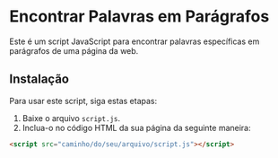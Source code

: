 # Encontrar Palavras em Parágrafos

Este é um script JavaScript para encontrar palavras específicas em parágrafos de uma página da web.

## Instalação

Para usar este script, siga estas etapas:

1. Baixe o arquivo `script.js`.
2. Inclua-o no código HTML da sua página da seguinte maneira:

```html
<script src="caminho/do/seu/arquivo/script.js"></script>
